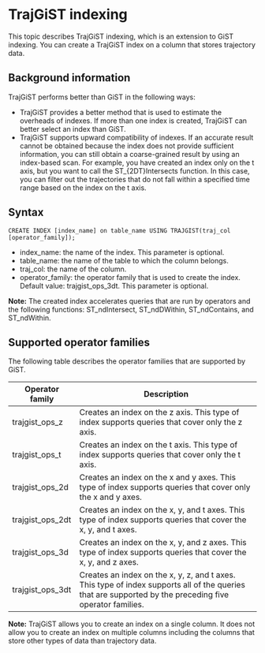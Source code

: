 # TrajGiST indexing

This topic describes TrajGiST indexing, which is an extension to GiST indexing. You can create a TrajGiST index on a column that stores trajectory data.

## Background information

TrajGiST performs better than GiST in the following ways:

-   TrajGiST provides a better method that is used to estimate the overheads of indexes. If more than one index is created, TrajGiST can better select an index than GiST.
-   TrajGiST supports upward compatibility of indexes. If an accurate result cannot be obtained because the index does not provide sufficient information, you can still obtain a coarse-grained result by using an index-based scan. For example, you have created an index only on the t axis, but you want to call the ST\_\{2DT\}Intersects function. In this case, you can filter out the trajectories that do not fall within a specified time range based on the index on the t axis.

## Syntax

```
CREATE INDEX [index_name] on table_name USING TRAJGIST(traj_col [operator_family]);
```

-   index\_name: the name of the index. This parameter is optional.
-   table\_name: the name of the table to which the column belongs.
-   traj\_col: the name of the column.
-   operator\_family: the operator family that is used to create the index. Default value: trajgist\_ops\_3dt. This parameter is optional.

**Note:** The created index accelerates queries that are run by operators and the following functions: ST\_ndIntersect, ST\_ndDWithin, ST\_ndContains, and ST\_ndWithin.

## Supported operator families

The following table describes the operator families that are supported by GiST.

|Operator family|Description|
|---------------|-----------|
|trajgist\_ops\_z|Creates an index on the z axis. This type of index supports queries that cover only the z axis.|
|trajgist\_ops\_t|Creates an index on the t axis. This type of index supports queries that cover only the t axis.|
|trajgist\_ops\_2d|Creates an index on the x and y axes. This type of index supports queries that cover only the x and y axes.|
|trajgist\_ops\_2dt|Creates an index on the x, y, and t axes. This type of index supports queries that cover the x, y, and t axes.|
|trajgist\_ops\_3d|Creates an index on the x, y, and z axes. This type of index supports queries that cover the x, y, and z axes.|
|trajgist\_ops\_3dt|Creates an index on the x, y, z, and t axes. This type of index supports all of the queries that are supported by the preceding five operator families.|

**Note:** TrajGiST allows you to create an index on a single column. It does not allow you to create an index on multiple columns including the columns that store other types of data than trajectory data.

